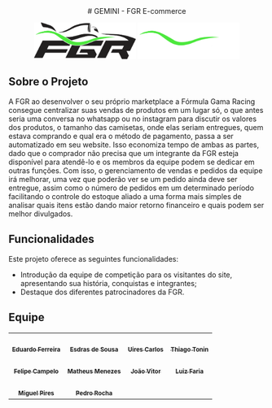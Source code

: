 <center>
# <a>GEMINI - FGR E-commerce</a>
</center>



<p align="center">
  <img src="assets/LogoFGR-dark.png" class="theme-light-only" width="200px" alt="Logo Claro">
  <img src="assets/LogoFGR-light.png" class="theme-dark-only" width="200px" alt="Logo Escuro">
</p>



## <a> Sobre o Projeto</a>

A FGR ao desenvolver o seu próprio marketplace a Fórmula Gama Racing consegue centralizar suas vendas de produtos em um lugar só, o que antes seria uma conversa no whatsapp ou no instagram para discutir os valores dos produtos, o tamanho das camisetas, onde elas seriam entregues, quem estava comprando e qual era o método de pagamento, passa a ser automatizado em seu website.
Isso economiza tempo de ambas as partes, dado que o comprador não precisa que um integrante da FGR esteja disponível para atendê-lo e os membros da equipe podem se dedicar em outras funções.
Com isso, o gerenciamento de vendas e pedidos da equipe irá melhorar, uma vez que poderão ver se um pedido ainda deve ser entregue, assim como o número de pedidos em um determinado período facilitando o controle do estoque aliado a uma forma mais simples de analisar quais itens estão dando maior retorno financeiro e quais podem ser melhor divulgados.

## <a> Funcionalidades </a>

Este projeto oferece as seguintes funcionalidades:

- Introdução da equipe de competição para os visitantes do site, apresentando sua história, conquistas e integrantes;
- Destaque dos diferentes patrocinadores da FGR.


## <a> Equipe </a>
<center>
<table>
  <tr>
    <td align="center"><a href="https://github.com/eduardoferre"><img style="border-radius: 50%;" src="https://avatars.githubusercontent.com/u/67663168?v=4" width="100px;" alt=""/><br /><sub><b>Eduardo Ferreira</b></sub></a></td>
    <td align="center"><a href="https://github.com/Edzada"><img style="border-radius: 50%;" src="https://avatars.githubusercontent.com/u/122990164?v=4" width="100px;" alt=""/><br /><sub><b>Esdras de Sousa</b></sub></a></td>
    <td align="center"><a href="https://github.com/uires2023"><img style="border-radius: 50%;" src="https://avatars.githubusercontent.com/u/88348553?v=4" width="100px;" alt=""/><br /><sub><b>Uires Carlos</b></sub></a></td>
    <td align="center"><a href="https://github.com/audittmega"><img style="border-radius: 50%;" src="https://avatars.githubusercontent.com/u/143733162?v=4" width="100px;" alt=""/><br /><sub><b>Thiago Tonin</b></sub></a></td>
  </tr>
  <tr>
    <td align="center"><a href="https://github.com/felipeacampelo"><img style="border-radius: 50%;" src="https://avatars.githubusercontent.com/u/169858938?v=4" width="100px;" alt=""/><br /><sub><b>Felipe Campelo</b></sub></a></td>
    <td align="center"><a href="https://github.com/iBizu"><img style="border-radius: 50%;" src="https://avatars.githubusercontent.com/u/108238526?v=4" width="100px;" alt=""/><br /><sub><b>Matheus Menezes</b></sub></a></td>
    <td align="center"><a href="https://github.com/jv-ibiapina"><img style="border-radius: 50%;" src="https://avatars.githubusercontent.com/u/151571305?v=4" width="100px;" alt=""/><br /><sub><b>João Vitor</b></sub></a></td>
    <td align="center"><a href="https://github.com/luizfaria1989"><img style="border-radius: 50%;" src="https://avatars.githubusercontent.com/u/90045018?v=4" width="100px;" alt=""/><br /><sub><b>Luiz Faria</b></sub></a></td>
  </tr>
  <tr>
    <td align="center"><a href="https://github.com/miguelpiresgomes25"><img style="border-radius: 50%;" src="https://avatars.githubusercontent.com/u/119467483?v=4" width="100px;" alt=""/><br /><sub><b>Miguel Pires</b></sub></a></td>
    <td align="center"><a href="https://github.com/pedrorocharfl"><img style="border-radius: 50%;" src="https://avatars.githubusercontent.com/u/144711802?v=4" width="100px;" alt=""/><br /><sub><b>Pedro Rocha</b></sub></a></td>
  </tr>
</table>
</center>